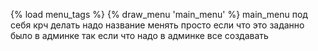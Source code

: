 {% load menu_tags %}
{% draw_menu 'main_menu' %}
main_menu под себя крч делать надо название менять просто если что это заданно
было в админке так если что надо в админке все создавать